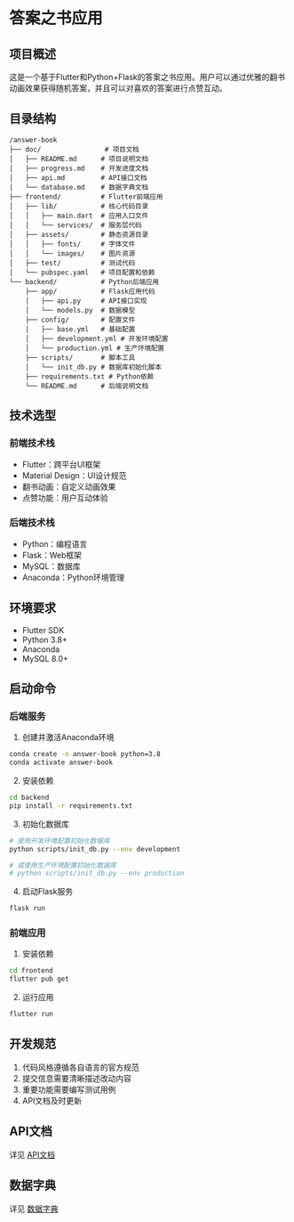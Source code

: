 # 答案之书应用

## 项目概述
这是一个基于Flutter和Python+Flask的答案之书应用。用户可以通过优雅的翻书动画效果获得随机答案，并且可以对喜欢的答案进行点赞互动。

## 目录结构
```
/answer-book
├── doc/                # 项目文档
│   ├── README.md      # 项目说明文档
│   ├── progress.md    # 开发进度文档
│   ├── api.md         # API接口文档
│   └── database.md    # 数据字典文档
├── frontend/          # Flutter前端应用
│   ├── lib/           # 核心代码目录
│   │   ├── main.dart  # 应用入口文件
│   │   └── services/  # 服务层代码
│   ├── assets/        # 静态资源目录
│   │   ├── fonts/     # 字体文件
│   │   └── images/    # 图片资源
│   ├── test/          # 测试代码
│   └── pubspec.yaml   # 项目配置和依赖
└── backend/           # Python后端应用
    ├── app/           # Flask应用代码
    │   ├── api.py     # API接口实现
    │   └── models.py  # 数据模型
    ├── config/        # 配置文件
    │   ├── base.yml   # 基础配置
    │   ├── development.yml # 开发环境配置
    │   └── production.yml # 生产环境配置
    ├── scripts/       # 脚本工具
    │   └── init_db.py # 数据库初始化脚本
    ├── requirements.txt # Python依赖
    └── README.md      # 后端说明文档
```

## 技术选型

### 前端技术栈
- Flutter：跨平台UI框架
- Material Design：UI设计规范
- 翻书动画：自定义动画效果
- 点赞功能：用户互动体验

### 后端技术栈
- Python：编程语言
- Flask：Web框架
- MySQL：数据库
- Anaconda：Python环境管理

## 环境要求
- Flutter SDK
- Python 3.8+
- Anaconda
- MySQL 8.0+

## 启动命令

### 后端服务
1. 创建并激活Anaconda环境
```bash
conda create -n answer-book python=3.8
conda activate answer-book
```

2. 安装依赖
```bash
cd backend
pip install -r requirements.txt
```

3. 初始化数据库
```bash
# 使用开发环境配置初始化数据库
python scripts/init_db.py --env development

# 或使用生产环境配置初始化数据库
# python scripts/init_db.py --env production
```

4. 启动Flask服务
```bash
flask run
```

### 前端应用
1. 安装依赖
```bash
cd frontend
flutter pub get
```

2. 运行应用
```bash
flutter run
```

## 开发规范
1. 代码风格遵循各自语言的官方规范
2. 提交信息需要清晰描述改动内容
3. 重要功能需要编写测试用例
4. API文档及时更新

## API文档
详见 [API文档](doc/api.md)

## 数据字典
详见 [数据字典](doc/database.md)